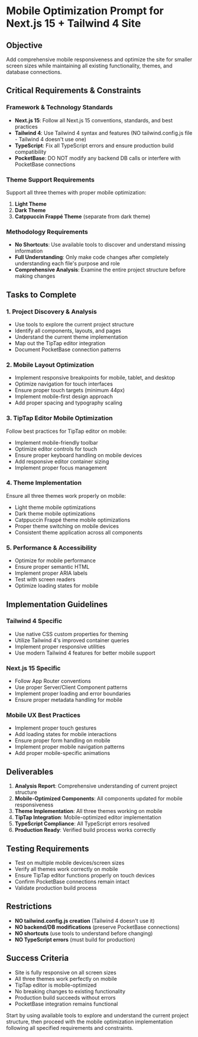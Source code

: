 # Mobile Optimization Prompt for Next.js 15 + Tailwind 4 Site

## Objective
Add comprehensive mobile responsiveness and optimize the site for smaller screen sizes while maintaining all existing functionality, themes, and database connections.

## Critical Requirements & Constraints

### Framework & Technology Standards
- **Next.js 15**: Follow all Next.js 15 conventions, standards, and best practices
- **Tailwind 4**: Use Tailwind 4 syntax and features (NO tailwind.config.js file - Tailwind 4 doesn't use one)
- **TypeScript**: Fix all TypeScript errors and ensure production build compatibility
- **PocketBase**: DO NOT modify any backend DB calls or interfere with PocketBase connections

### Theme Support Requirements
Support all three themes with proper mobile optimization:
1. **Light Theme**
2. **Dark Theme** 
3. **Catppuccin Frappé Theme** (separate from dark theme)

### Methodology Requirements
- **No Shortcuts**: Use available tools to discover and understand missing information
- **Full Understanding**: Only make code changes after completely understanding each file's purpose and role
- **Comprehensive Analysis**: Examine the entire project structure before making changes

## Tasks to Complete

### 1. Project Discovery & Analysis
- Use tools to explore the current project structure
- Identify all components, layouts, and pages
- Understand the current theme implementation
- Map out the TipTap editor integration
- Document PocketBase connection patterns

### 2. Mobile Layout Optimization
- Implement responsive breakpoints for mobile, tablet, and desktop
- Optimize navigation for touch interfaces
- Ensure proper touch targets (minimum 44px)
- Implement mobile-first design approach
- Add proper spacing and typography scaling

### 3. TipTap Editor Mobile Optimization
Follow best practices for TipTap editor on mobile:
- Implement mobile-friendly toolbar
- Optimize editor controls for touch
- Ensure proper keyboard handling on mobile devices
- Add responsive editor container sizing
- Implement proper focus management

### 4. Theme Implementation
Ensure all three themes work properly on mobile:
- Light theme mobile optimizations
- Dark theme mobile optimizations  
- Catppuccin Frappé theme mobile optimizations
- Proper theme switching on mobile devices
- Consistent theme application across all components

### 5. Performance & Accessibility
- Optimize for mobile performance
- Ensure proper semantic HTML
- Implement proper ARIA labels
- Test with screen readers
- Optimize loading states for mobile

## Implementation Guidelines

### Tailwind 4 Specific
- Use native CSS custom properties for theming
- Utilize Tailwind 4's improved container queries
- Implement proper responsive utilities
- Use modern Tailwind 4 features for better mobile support

### Next.js 15 Specific
- Follow App Router conventions
- Use proper Server/Client Component patterns
- Implement proper loading and error boundaries
- Ensure proper metadata handling for mobile

### Mobile UX Best Practices
- Implement proper touch gestures
- Add loading states for mobile interactions
- Ensure proper form handling on mobile
- Implement proper mobile navigation patterns
- Add proper mobile-specific animations

## Deliverables

1. **Analysis Report**: Comprehensive understanding of current project structure
2. **Mobile-Optimized Components**: All components updated for mobile responsiveness
3. **Theme Implementation**: All three themes working on mobile
4. **TipTap Integration**: Mobile-optimized editor implementation
5. **TypeScript Compliance**: All TypeScript errors resolved
6. **Production Ready**: Verified build process works correctly

## Testing Requirements

- Test on multiple mobile devices/screen sizes
- Verify all themes work correctly on mobile
- Ensure TipTap editor functions properly on touch devices
- Confirm PocketBase connections remain intact
- Validate production build process

## Restrictions

- **NO tailwind.config.js creation** (Tailwind 4 doesn't use it)
- **NO backend/DB modifications** (preserve PocketBase connections)
- **NO shortcuts** (use tools to understand before changing)
- **NO TypeScript errors** (must build for production)

## Success Criteria

- Site is fully responsive on all screen sizes
- All three themes work perfectly on mobile
- TipTap editor is mobile-optimized
- No breaking changes to existing functionality
- Production build succeeds without errors
- PocketBase integration remains functional

Start by using available tools to explore and understand the current project structure, then proceed with the mobile optimization implementation following all specified requirements and constraints.